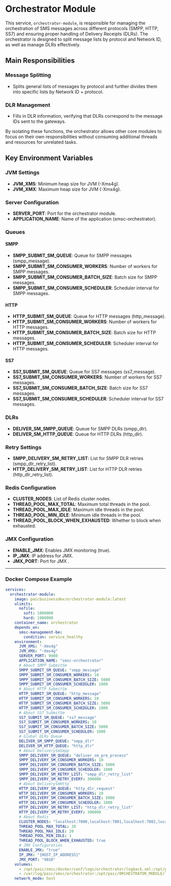 # Orchestrator Module

This service, `orchestrator-module`, is responsible for managing the orchestration of SMS messages across different protocols (SMPP, HTTP, SS7) and ensuring proper handling of Delivery Receipts (DLRs). The orchestrator is designed to split message lists by protocol and Network ID, as well as manage DLRs effectively.

## Main Responsibilities

### Message Splitting
- Splits general lists of messages by protocol and further divides them into specific lists by Network ID + protocol.

### DLR Management
- Fills in DLR information, verifying that DLRs correspond to the message IDs sent to the gateways.

By isolating these functions, the orchestrator allows other core modules to focus on their own responsibilities without consuming additional threads and resources for unrelated tasks.

## Key Environment Variables

### JVM Settings
- **JVM_XMS**: Minimum heap size for JVM (-Xms4g).
- **JVM_XMX**: Maximum heap size for JVM (-Xmx4g).

### Server Configuration
- **SERVER_PORT**: Port for the orchestrator module.
- **APPLICATION_NAME**: Name of the application (smsc-orchestrator).

### Queues

#### SMPP
- **SMPP_SUBMIT_SM_QUEUE**: Queue for SMPP messages (smpp_message).
- **SMPP_SUBMIT_SM_CONSUMER_WORKERS**: Number of workers for SMPP messages.
- **SMPP_SUBMIT_SM_CONSUMER_BATCH_SIZE**: Batch size for SMPP messages.
- **SMPP_SUBMIT_SM_CONSUMER_SCHEDULER**: Scheduler interval for SMPP messages.

#### HTTP
- **HTTP_SUBMIT_SM_QUEUE**: Queue for HTTP messages (http_message).
- **HTTP_SUBMIT_SM_CONSUMER_WORKERS**: Number of workers for HTTP messages.
- **HTTP_SUBMIT_SM_CONSUMER_BATCH_SIZE**: Batch size for HTTP messages.
- **HTTP_SUBMIT_SM_CONSUMER_SCHEDULER**: Scheduler interval for HTTP messages.

#### SS7
- **SS7_SUBMIT_SM_QUEUE**: Queue for SS7 messages (ss7_message).
- **SS7_SUBMIT_SM_CONSUMER_WORKERS**: Number of workers for SS7 messages.
- **SS7_SUBMIT_SM_CONSUMER_BATCH_SIZE**: Batch size for SS7 messages.
- **SS7_SUBMIT_SM_CONSUMER_SCHEDULER**: Scheduler interval for SS7 messages.

### DLRs
- **DELIVER_SM_SMPP_QUEUE**: Queue for SMPP DLRs (smpp_dlr).
- **DELIVER_SM_HTTP_QUEUE**: Queue for HTTP DLRs (http_dlr).

### Retry Settings
- **SMPP_DELIVERY_SM_RETRY_LIST**: List for SMPP DLR retries (smpp_dlr_retry_list).
- **HTTP_DELIVERY_SM_RETRY_LIST**: List for HTTP DLR retries (http_dlr_retry_list).

### Redis Configuration
- **CLUSTER_NODES**: List of Redis cluster nodes.
- **THREAD_POOL_MAX_TOTAL**: Maximum total threads in the pool.
- **THREAD_POOL_MAX_IDLE**: Maximum idle threads in the pool.
- **THREAD_POOL_MIN_IDLE**: Minimum idle threads in the pool.
- **THREAD_POOL_BLOCK_WHEN_EXHAUSTED**: Whether to block when exhausted.

### JMX Configuration
- **ENABLE_JMX**: Enables JMX monitoring (true).
- **IP_JMX**: IP address for JMX.
- **JMX_PORT**: Port for JMX .

---

### Docker Compose Example

```yaml
services:
  orchestrator-module:
    image: paicbusinessdev/orchestrator-module:latest
    ulimits:
      nofile:
        soft: 1000000
        hard: 1000000
    container_name: orchestrator
    depends_on:
      smsc-management-be:
        condition: service_healthy
    environment:
      JVM_XMS: "-Xms4g"
      JVM_XMX: "-Xms4g"
      SERVER_PORT: 9080
      APPLICATION_NAME: "smsc-orchestrator"
      # About SMPP SubmitSm
      SMPP_SUBMIT_SM_QUEUE: "smpp_message"
      SMPP_SUBMIT_SM_CONSUMER_WORKERS: 10
      SMPP_SUBMIT_SM_CONSUMER_BATCH_SIZE: 5000
      SMPP_SUBMIT_SM_CONSUMER_SCHEDULER: 1000
      # About HTTP SubmitSm
      HTTP_SUBMIT_SM_QUEUE: "http_message"
      HTTP_SUBMIT_SM_CONSUMER_WORKERS: 10
      HTTP_SUBMIT_SM_CONSUMER_BATCH_SIZE: 5000
      HTTP_SUBMIT_SM_CONSUMER_SCHEDULER: 1000
      # About SS7 SubmitSm
      SS7_SUBMIT_SM_QUEUE: "ss7_message"
      SS7_SUBMIT_SM_CONSUMER_WORKERS: 10
      SS7_SUBMIT_SM_CONSUMER_BATCH_SIZE: 5000
      SS7_SUBMIT_SM_CONSUMER_SCHEDULER: 1000
      # Global DLRs Queue
      DELIVER_SM_SMPP_QUEUE: "smpp_dlr"
      DELIVER_SM_HTTP_QUEUE: "http_dlr"
      # About DeliverySmSmpp
      SMPP_DELIVERY_SM_QUEUE: "deliver_sm_pre_process"
      SMPP_DELIVERY_SM_CONSUMER_WORKERS: 10
      SMPP_DELIVERY_SM_CONSUMER_BATCH_SIZE: 5000
      SMPP_DELIVERY_SM_CONSUMER_SCHEDULER: 1000
      SMPP_DELIVERY_SM_RETRY_LIST: "smpp_dlr_retry_list"
      SMPP_DELIVERY_SM_RETRY_EVERY: 300000
      # About DeliverySmHttp
      HTTP_DELIVERY_SM_QUEUE: "http_dlr_request"
      HTTP_DELIVERY_SM_CONSUMER_WORKERS: 10
      HTTP_DELIVERY_SM_CONSUMER_BATCH_SIZE: 5000
      HTTP_DELIVERY_SM_CONSUMER_SCHEDULER: 1000
      HTTP_DELIVERY_SM_RETRY_LIST: "http_dlr_retry_list"
      HTTP_DELIVERY_SM_RETRY_EVERY: 300000
      # About Redis
      CLUSTER_NODES: "localhost:7000,localhost:7001,localhost:7002,localhost:7003,localhost:7004,localhost:7005,localhost:7006,localhost:7007,localhost:7008,localhost:7009"
      THREAD_POOL_MAX_TOTAL: 20
      THREAD_POOL_MAX_IDLE: 20
      THREAD_POOL_MIN_IDLE: 1
      THREAD_POOL_BLOCK_WHEN_EXHAUSTED: true
      # JMX Configuration
      ENABLE_JMX: "true"
      IP_JMX: "{HOST_IP_ADDRESS}"
      JMX_PORT: "9016"
    volumes:
      - /opt/paic/smsc/docker/conf/logs/orchestrator/logback.xml:/opt/paic/ORCHESTRATOR_MODULE/conf/logback.xml
      - /var/log/paic/smsc/orchestrator:/opt/paic/ORCHESTRATOR_MODULE/logs
    network_mode: host
     

